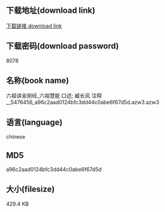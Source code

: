 ## 下载地址(download link)
[下载链接 download link](https://voluble-croquembouche-d321dc.netlify.app/?s=%E5%85%AD%E7%A5%96%E8%AE%B2%E9%87%91%E5%88%9A%E7%BB%8F_%E5%85%AD%E7%A5%96%E6%85%A7%E8%83%BD+%E5%8F%A3%E8%BF%B0%3B+%E8%87%A7%E9%95%BF%E9%A3%8E+%E6%B3%A8%E9%87%8A__5476456_a96c2aad0124bfc3dd44c0abe6f67d5d.azw3)

## 下载密码(download password)
8078

## 名称(book name)
六祖讲金刚经_六祖慧能 口述; 臧长风 注释__5476456_a96c2aad0124bfc3dd44c0abe6f67d5d.azw3.azw3

## 语言(language)
chinese

## MD5
a96c2aad0124bfc3dd44c0abe6f67d5d

## 大小(filesize)
429.4 KB
